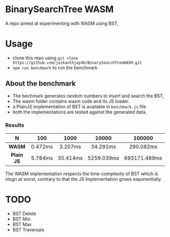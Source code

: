 # BinarySearchTree WASM
A repo aimed at experimenting with WASM using BST,

# Usage
- clone this repo using `git clone https://github.com/jaikanthjay46/BinarySearchTreeWASM.git`
- `npm run benchmark` to run the benchmark

## About the benchmark
 - The bechmark generates random numbers to insert and search the BST, 
 - The  wasm folder contains wasm code and its JS loader.
 - a PlainJS implementation of BST is available in `benchmark.js` file
 - both the implementations are tested against the generated data.
 
 ### Results
 
N  |100|1000|10000|100000
:-----:|:-----:|:-----:|:-----:|:-----:
**WASM**|0.472ms|3.207ms|34.291ms|290.082ms
**Plain JS**|5.784ms|35.414ms|5259.039ms|693171.489ms

The WASM implementation respects the time-complexity of BST which is nlogn at worst, contrary to that the JS Implementation grows exponentially.


# TODO
- BST Delete
- BST Min
- BST Max
- BST Traversals
 

